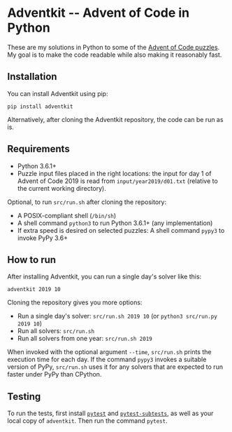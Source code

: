 Adventkit -- Advent of Code in Python
=====================================

These are my solutions in Python to some of the [Advent of Code
puzzles](https://adventofcode.com). My goal is to make the code readable
while also making it reasonably fast.

Installation
------------

You can install Adventkit using pip:

    pip install adventkit

Alternatively, after cloning the Adventkit repository, the code can be
run as is.

Requirements
------------

-   Python 3.6.1+
-   Puzzle input files placed in the right locations: the input for day
    1 of Advent of Code 2019 is read from `input/year2019/d01.txt`
    (relative to the current working directory).

Optional, to run `src/run.sh` after cloning the repository:

-   A POSIX-compliant shell (`/bin/sh`)
-   A shell command `python3` to run Python 3.6.1+ (any implementation)
-   If extra speed is desired on selected puzzles: A shell command
    `pypy3` to invoke PyPy 3.6+

How to run
----------

After installing Adventkit, you can run a single day's solver like this:

    adventkit 2019 10

Cloning the repository gives you more options:

-   Run a single day's solver: `src/run.sh 2019 10` (or
    `python3 src/run.py 2019 10`)
-   Run all solvers: `src/run.sh`
-   Run all solvers from one year: `src/run.sh 2019`

When invoked with the optional argument `--time`, `src/run.sh` prints
the execution time for each day. If the command `pypy3` invokes a
suitable version of PyPy, `src/run.sh` uses it for any solvers that are
expected to run faster under PyPy than CPython.

Testing
-------

To run the tests, first install
[`pytest`](https://pypi.org/project/pytest/) and
[`pytest-subtests`](https://pypi.org/project/pytest-subtests/), as well
as your local copy of `adventkit`. Then run the command `pytest`.
